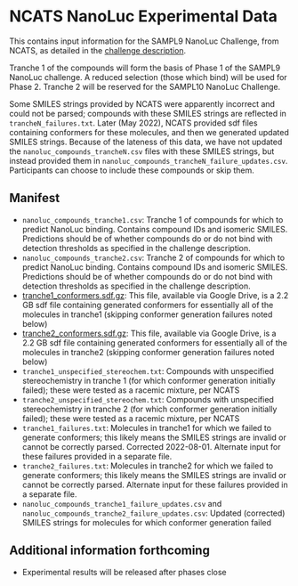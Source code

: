 # NCATS NanoLuc Experimental Data

This contains input information for the SAMPL9 NanoLuc Challenge, from NCATS, as detailed in the [challenge description](../README.md).

Tranche 1 of the compounds will form the basis of Phase 1 of the SAMPL9 NanoLuc challenge. A reduced selection (those which bind) will be used for Phase 2. Tranche 2 will be reserved for the SAMPL10 NanoLuc Challenge.

Some SMILES strings provided by NCATS were apparently incorrect and could not be parsed; compounds with these SMILES strings are reflected in `trancheN_failures.txt`. Later (May 2022), NCATS provided sdf files containing conformers for these molecules, and then we generated updated SMILES strings. Because of the lateness of this data, we have not updated the `nanoluc_compounds_trancheN.csv` files with these SMILES strings, but instead provided them in `nanoluc_compounds_trancheN_failure_updates.csv`. Participants can choose to include these compounds or skip them.

## Manifest
- `nanoluc_compounds_tranche1.csv`: Tranche 1 of compounds for which to predict NanoLuc binding. Contains compound IDs and isomeric SMILES. Predictions should be of whether compounds do or do not bind with detection thresholds as specified in the challenge description.
- `nanoluc_compounds_tranche2.csv`: Tranche 2 of compounds for which to predict NanoLuc binding. Contains compound IDs and isomeric SMILES. Predictions should be of whether compounds do or do not bind with detection thresholds as specified in the challenge description.
- [tranche1_conformers.sdf.gz](https://drive.google.com/file/d/1ki7Y8BgmrsbVqhsd2A6HPqnytLZDLFsk/view?usp=sharing): This file, available via Google Drive, is a 2.2 GB sdf file containing generated conformers for essentially all of the molecules in tranche1 (skipping conformer generation failures noted below)
- [tranche2_conformers.sdf.gz](https://drive.google.com/file/d/1kl6Nl9_5gq4YwKH2GQ93jXc4fkqdMtFz/view?usp=sharing): This file, available via Google Drive, is a 2.2 GB sdf file containing generated conformers for essentially all of the molecules in tranche2 (skipping conformer generation failures noted below)
- `tranche1_unspecified_stereochem.txt`: Compounds with unspecified stereochemistry in tranche 1 (for which conformer generation initially failed); these were tested as a racemic mixture, per NCATS
- `tranche2_unspecified_stereochem.txt`: Compounds with unspecified stereochemistry in tranche 2 (for which conformer generation initially failed); these were tested as a racemic mixture, per NCATS
- `tranche1_failures.txt`: Molecules in tranche1 for which we failed to generate conformers; this likely means the SMILES strings are invalid or cannot be correctly parsed. Corrected 2022-08-01. Alternate input for these failures provided in a separate file.
- `tranche2_failures.txt`: Molecules in tranche2 for which we failed to generate conformers; this likely means the SMILES strings are invalid or cannot be correctly parsed. Alternate input for these failures provided in a separate file.
- `nanoluc_compounds_tranche1_failure_updates.csv` and `nanoluc_compounds_tranche2_failure_updates.csv`: Updated (corrected) SMILES strings for molecules for which conformer generation failed 

## Additional information forthcoming
- Experimental results will be released after phases close
